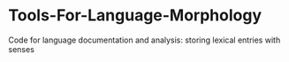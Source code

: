 # Tools-For-Language-Morphology
Code for language documentation and analysis: storing lexical entries with senses
